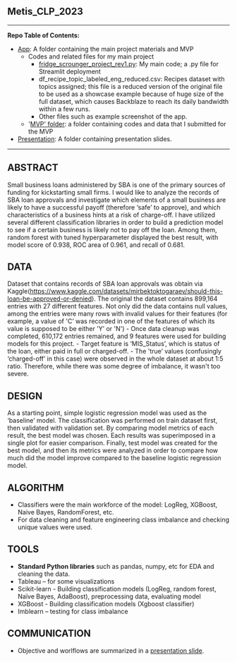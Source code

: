 ## Metis_CLP_2023


---
**Repo Table of Contents:**
- [App](https://github.com/rageofpaju/Metis_ENG/tree/main/App): A folder containing the main project materials and MVP
	- Codes and related files for my main project
		- [fridge_scrounger_project_rev1.py](https://github.com/rageofpaju/Metis_ENG/blob/main/App/fridge_scrounger_project_rev1.py): My main code; a .py file for Streamlit deployment
		- df_recipe_topic_labeled_eng_reduced.csv: Recipes dataset with topics assigned; this file is a reduced version of the original file to be used as a showcase example because of huge size of the full dataset, which causes Backblaze to reach its daily bandwidth within a few runs.
		- Other files such as example screenshot of the app. 
	- '[MVP' folder](https://github.com/rageofpaju/Metis_ENG/tree/main/App/MVP): a folder containing codes and data that I submitted for the MVP
- [Presentation](https://github.com/rageofpaju/Metis_ENG/blob/main/Presentation/): A folder containing presentation slides.
---



## ABSTRACT
Small business loans administered by SBA is one of the primary sources of funding for kickstarting small firms. I would like to analyze the records of SBA loan approvals and investigate which elements of a small business are likely to have a successful payoff (therefore ‘safe’ to approve), and which characteristics of a business hints at a risk of charge-off.
I have utilized several different classification libraries in order to build a prediction model to see if a certain business is likely not to pay off the loan. Among them, random forest with tuned hyperparameter displayed the best result, with model score of 0.938, ROC area of 0.961, and recall of 0.681.


## DATA
Dataset that contains records of SBA loan approvals was obtain via Kaggle(https://www.kaggle.com/datasets/mirbektoktogaraev/should-this-loan-be-approved-or-denied). 
The original the dataset contains 899,164 entries with 27 different features. Not only did the data contains null values, among the entries were many rows with invalid values for their features (for example, a value of 'C’ was recorded in one of the features of which its value is supposed to be either 'Y’ or 'N')
	- Once data cleanup was completed, 610,172 entries remained, and 9 features were used for building models for this project.
	- Target feature is ‘MIS_Status’, which is status of the loan, either paid in full or charged-off.
	- The 'true’ values (confusingly ‘charged-off’ in this case) were observed in the whole dataset at about 1:5 ratio. Therefore, while there was some degree of imbalance, it wasn't too severe.

## DESIGN
As a starting point, simple logistic regression model was used as the ‘baseline’ model. The classification was performed on train dataset first, then validated with validation set. By comparing model metrics of each result, the best model was chosen.
Each results was superimposed in a single plot for easier comparison. Finally, test model was created for the best model, and then its metrics were analyzed in order to compare how much did the model improve compared to the baseline logistic regression model.

## ALGORITHM
 - Classifiers were the main workforce of the model: LogReg, XGBoost, Naive Bayes, RandomForest, etc.
 - For data cleaning and feature engineering class imbalance and checking unique values were used.

## TOOLS
- **Standard Python libraries** such as pandas, numpy, etc for EDA and cleaning the data.
-	Tableau – for some visualizations
-	Scikit-learn - Building classification models (LogReg, random forest, Naïve Bayes, AdaBoost), preprocessing data, evaluating model
-	XGBoost - Building classification models (Xgboost classifier)
-	Imblearn – testing for class imbalance

## COMMUNICATION
- Objective and worlflows are summarized in a [presentation slide](https://github.com/rageofpaju/Metis_Classification/blob/main/Classification_Ed_Lee_presentation.pdf).
